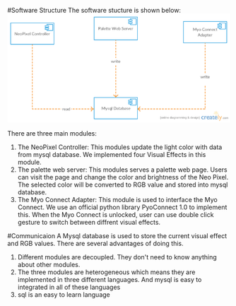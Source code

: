 #Software Structure
The software stucture is shown below:
![structure](../img/structure.png)

There are three main modules:
1. The NeoPixel Controller: This modules update the light color with data from mysql database. We implemented four Visual Effects in this module.
2. The palette web server: This modules serves a palette web page. Users can visit the page and change the color and brightness of the Neo Pixel. The selected color will be converted to RGB value and stored into mysql database.
3. The Myo Connect Adapter: This module is used to interface the Myo Connect. We use an official python library PyoConnect 1.0 to implement this. When the Myo Connect is unlocked, user can use double click gesture to switch between diffrent visual effects.

#Communicaion
A Mysql database is used to store the current visual effect and RGB values. There are several advantages of doing this.
1. Different modules are decoupled. They don't need to know anything about other modules.
2. The three modules are heterogeneous which means they are implemented in three different languages. And mysql is easy to integrated in all of these languages
3. sql is an easy to learn language


